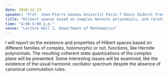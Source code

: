 ```yaml
---
date: 2010-12-13
speaker: "Prof. Jean-Pierre Gazeau Universit Paris-7 Denis Diderot France"
title: "Hilbert spaces based on complex Hermite polynomials, and related quantizations"
time: "4:00-5:00 p.m."
venue: "Lecture Hall I, Department of Mathematics"
---
```

I will report on  the existence and properties of  Hilbert spaces
based on different families of complex, holomorphic or not,
functions, like Hermite polynomials. The resulting coherent state
quantizations of the complex plane will be presented. Some
interesting issues will be examined, like the  existence of the
usual harmonic oscillator spectrum despite the absence of canonical
commutation rules.

